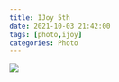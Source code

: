 ```yaml
---
title: IJoy 5th
date: 2021-10-03 21:42:00
tags: [photo,ijoy]
categories: Photo
---
```

<img src="https://sadness96.github.io/images/blog/photo-IJoy5/ijoy5logo.jpg"/>

<!-- more -->
<ul class="grid effect-1" id="grid">

</ul>

<link rel="stylesheet" type="text/css" href="/blog/lib/masonry/default.css" />
<link rel="stylesheet" type="text/css" href="/blog/lib/masonry/component.css" />
<script src="https://code.jquery.com/jquery-3.6.0.min.js"></script>
<script src="/blog/lib/masonry/modernizr.custom.js"></script>
<script src="/blog/lib/masonry/masonry.pkgd.min.js"></script>
<script src="/blog/lib/masonry/imagesloaded.pkgd.min.js"></script>
<script src="/blog/lib/masonry/classie.js"></script>
<script src="/blog/lib/masonry/AnimOnScroll.js"></script>
<script src="/blog/lib/masonry/ImgPreview.js"></script>

<script>
    var vOssPath = 'https://sadness.oss-cn-beijing.aliyuncs.com/';
    var vOssProcess = '?x-oss-process=image/resize,m_lfit,w_348';
    var vPhotos = [
        'images/photo-IJoy5/554A0930.jpg',
        'images/photo-IJoy5/554A0938.jpg',
        'images/photo-IJoy5/554A0950.jpg',
        'images/photo-IJoy5/554A0954.jpg',
        'images/photo-IJoy5/554A0958.jpg',
        'images/photo-IJoy5/554A0969.jpg',
        'images/photo-IJoy5/554A0998.jpg',
        'images/photo-IJoy5/554A1025.jpg',
        'images/photo-IJoy5/554A1049.jpg',
        'images/photo-IJoy5/554A1055.jpg',
        'images/photo-IJoy5/554A1061.jpg',
        'images/photo-IJoy5/554A1076.jpg',
        'images/photo-IJoy5/554A1080.jpg',
        'images/photo-IJoy5/554A1092.jpg',
        'images/photo-IJoy5/554A1103.jpg',
        'images/photo-IJoy5/554A1110.jpg',
        'images/photo-IJoy5/554A1173.jpg',
        'images/photo-IJoy5/554A1184.jpg',
        'images/photo-IJoy5/554A1301.jpg',
        'images/photo-IJoy5/554A1366.jpg',
        'images/photo-IJoy5/554A1379.jpg',
        'images/photo-IJoy5/554A1387.jpg',
        'images/photo-IJoy5/554A1393.jpg',
        'images/photo-IJoy5/554A1421.jpg',
        'images/photo-IJoy5/554A1424.jpg',
        'images/photo-IJoy5/554A1444.jpg',
        'images/photo-IJoy5/554A1491.jpg',
        'images/photo-IJoy5/554A1505.jpg',
        'images/photo-IJoy5/554A1510.jpg',
        'images/photo-IJoy5/554A1528.jpg',
        'images/photo-IJoy5/554A1535.jpg',
        'images/photo-IJoy5/554A1552.jpg',
        'images/photo-IJoy5/554A1557.jpg',
        'images/photo-IJoy5/554A1578.jpg',
        'images/photo-IJoy5/554A1585.jpg',
        'images/photo-IJoy5/554A1591.jpg',
        'images/photo-IJoy5/554A1595.jpg',
        'images/photo-IJoy5/554A1615.jpg',
        'images/photo-IJoy5/554A1625.jpg',
        'images/photo-IJoy5/554A1633.jpg',
        'images/photo-IJoy5/554A1637.jpg',
        'images/photo-IJoy5/554A1642.jpg',
        'images/photo-IJoy5/554A1650.jpg',
        'images/photo-IJoy5/554A1657.jpg',
        'images/photo-IJoy5/554A1658.jpg',
        'images/photo-IJoy5/554A1663.jpg',
        'images/photo-IJoy5/554A1670.jpg',
        'images/photo-IJoy5/554A1681.jpg',
        'images/photo-IJoy5/554A1708.jpg',
        'images/photo-IJoy5/554A1749.jpg',
        'images/photo-IJoy5/554A1754.jpg',
        'images/photo-IJoy5/554A1767.jpg',
        'images/photo-IJoy5/554A1773.jpg',
        'images/photo-IJoy5/554A1782.jpg'
    ];
    vPhotos.forEach(element => {
        $("#grid").append('<li><img class="photo" src="' + vOssPath + element + vOssProcess + '" alt="' + vOssPath + element + '" style="cursor: pointer;"></li>');
    });

    new AnimOnScroll(document.getElementById('grid'), {
        minDuration : 0.4,
        maxDuration : 0.7,
        viewportFactor : 0.2
    });

    $(function(){  
        $(".photo").click(function(){  
            imgShow("#outerdiv", "#innerdiv", "#bigimg", $(this));
        });  
    });  
</script>